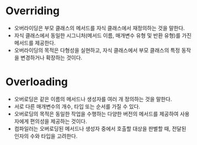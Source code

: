 # Overriding
- 오버라이딩은 부모 클래스의 메서드를 자식 클래스에서 재정의하는 것을 말한다.
- 자식 클래스에서 동일한 시그니처(메서드 이름, 매개변수 유형 및 반환 유형)를 가진 메서드를 제공한다.
- 오버라이딩의 목적은 다형성을 실현하고, 자식 클래스에서 부모 클래스의 특정 동작을 변경하거나 확장하는 것이다.

# Overloading
- 오버로딩은 같은 이름의 메서드나 생성자를 여러 개 정의하는 것을 말한다.
- 서로 다른 매개변수의 개수, 타입 또는 순서를 가질 수 있다.
- 오버로딩의 목적은 동일한 작업을 수행하는 다양한 버전의 메서드를 제공하여 사용자에게 편의성을 제공하는 것이다.
- 컴파일러는 오버로딩된 메서드나 생성자 중에서 호출할 대상을 판별할 때, 전달된 인자의 수와 타입을 고려한다.
